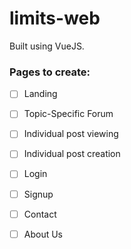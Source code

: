 # limits-web 

Built using VueJS. 

### Pages to create: 

- [ ] Landing 
- [ ] Topic-Specific Forum
- [ ] Individual post viewing
- [ ] Individual post creation
- [ ] Login
- [ ] Signup
- [ ] Contact 
- [ ] About Us

